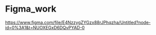 # Figma_work
https://www.figma.com/file/E4NzzygZYGzx88rJPhqzha/Untitled?node-id=0%3A1&t=NUOXEGxD6DQvPYAD-0
